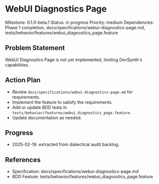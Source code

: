 # WebUI Diagnostics Page
Milestone: 0.1.0-beta.1
Status: in progress
Priority: medium
Dependencies: Phase 1 completion, docs/specifications/webui-diagnostics-page.md, tests/behavior/features/webui_diagnostics_page.feature

## Problem Statement
WebUI Diagnostics Page is not yet implemented, limiting DevSynth's capabilities.


## Action Plan
- Review `docs/specifications/webui-diagnostics-page.md` for requirements.
- Implement the feature to satisfy the requirements.
- Add or update BDD tests in `tests/behavior/features/webui_diagnostics_page.feature`.
- Update documentation as needed.

## Progress
- 2025-02-19: extracted from dialectical audit backlog.

## References
- Specification: docs/specifications/webui-diagnostics-page.md
- BDD Feature: tests/behavior/features/webui_diagnostics_page.feature
